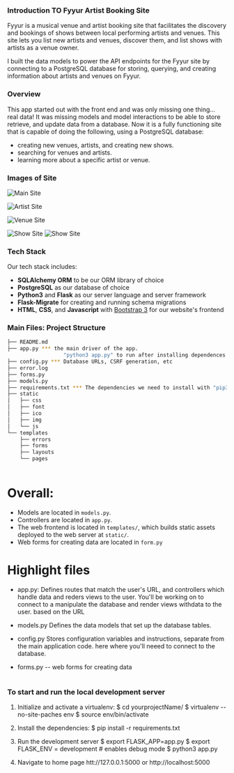 

### Introduction TO Fyyur Artist Booking Site

Fyyur is a musical venue and artist booking site that facilitates the discovery and bookings of shows between local performing artists and venues. This site lets you list new artists and venues, discover them, and list shows with artists as a venue owner.

I built the data models to power the API endpoints for the Fyyur site by connecting to a PostgreSQL database for storing, querying, and creating information about artists and venues on Fyyur.

### Overview

This app started out with the front end and was only missing one thing… real data! It was missing models and model interactions to be able to store retrieve, and update data from a database. Now it is a fully functioning site that is capable of doing the following, using a PostgreSQL database:

* creating new venues, artists, and creating new shows.
* searching for venues and artists.
* learning more about a specific artist or venue.

### Images of Site
![Main Site](https://thecoderpilot.com/fyyur/mains.png)

![Artist Site](https://thecoderpilot.com/fyyur/artist.png)

![Venue Site](https://thecoderpilot.com/fyyur/venue.png)

![Show Site](https://thecoderpilot.com/fyyur/shows.png)
![Show Site](https://assets.stickpng.com/images/58469c62cef1014c0b5e47f6.png)


### Tech Stack

Our tech stack includes:

* **SQLAlchemy ORM** to be our ORM library of choice
* **PostgreSQL** as our database of choice
* **Python3** and **Flask** as our server language and server framework
* **Flask-Migrate** for creating and running schema migrations
* **HTML**, **CSS**, and **Javascript** with [Bootstrap 3](https://getbootstrap.com/docs/3.4/customize/) for our website's frontend

### Main Files: Project Structure

  ```sh
  ├── README.md
  ├── app.py *** the main driver of the app.
                    "python3 app.py" to run after installing dependences
  ├── config.py *** Database URLs, CSRF generation, etc
  ├── error.log
  ├── forms.py
  ├── models.py  
  ├── requirements.txt *** The dependencies we need to install with "pip3 install -r requirements.txt"
  ├── static
  │   ├── css
  │   ├── font
  │   ├── ico
  │   ├── img
  │   └── js
  └── templates
      ├── errors
      ├── forms
      ├── layouts
      └── pages
      
  ```

# Overall:
* Models are located in `models.py`.
* Controllers are located in `app.py`.
* The web frontend is located in `templates/`, which builds static assets deployed to the web server at `static/`.
* Web forms for creating data are located in `form.py`

# Highlight files

* app.py: Defines routes that match the user's URL, and controllers which handle data and reders views to the user. You'll be working on to connect to a manipulate the database and render views withdata to the user. based on the URL

* models.py Defines the data models that set up the database tables.
* config.py Stores configuration variables and instructions, separate from the main application code. here where you'll neeed to connect to the database.
* forms.py  -- web forms for creating data 
# 

### To start and run the local development server
1. Initialize and activate a virtualenv:
$ cd yourprojectName/
$ virtualenv --no-site-paches env
$ source env/bin/activate

2. Install the dependencies:
$ pip install -r requirements.txt

3. Run the development server
$ export FLASK_APP=app.py
$ export FLASK_ENV = development # enables debug mode
$ python3 app.py

4. Navigate to home page htt://127.0.0.1:5000 or http://localhost:5000 
